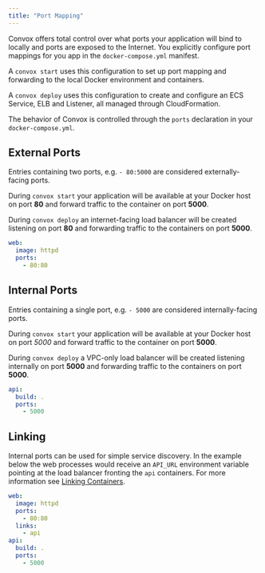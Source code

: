 ```yaml
---
title: "Port Mapping"
---
```


Convox offers total control over what ports your application will bind to locally and ports are exposed to the Internet. You explicitly configure port mappings for you app in the `docker-compose.yml` manifest.

A `convox start` uses this configuration to set up port mapping and forwarding to the local Docker environment and containers.

A `convox deploy` uses this configuration to create and configure an ECS Service, ELB and Listener, all managed through CloudFormation.

The behavior of Convox is controlled through the `ports` declaration in your `docker-compose.yml`.

## External Ports

Entries containing two ports, e.g. `- 80:5000` are considered externally-facing ports. 

During `convox start` your application will be available at your Docker host on port **80** and forward traffic to the container on port **5000**.

During `convox deploy` an internet-facing load balancer will be created listening on port **80** and forwarding traffic to the containers on port **5000**.


```yaml
web:
  image: httpd
  ports:
    - 80:80
```


## Internal Ports

Entries containing a single port, e.g. `- 5000` are considered internally-facing ports.

During `convox start` your application will be available at your Docker host on port *5000* and forward traffic to the container on port **5000**.

During `convox deploy` a VPC-only load balancer will be created listening internally on port **5000** and forwarding traffic to the containers on port **5000**.

```yaml
api:
  build: .
  ports:
    - 5000
```

## Linking

Internal ports can be used for simple service discovery. In the example below the web processes would receive an `API_URL` environment variable pointing at the load balancer fronting the `api` containers. For more information see [Linking Containers](http://convox.com/docs/links/).

```yaml
web:
  image: httpd
  ports:
    - 80:80
  links:
    - api
api:
  build: .
  ports:
    - 5000
```
